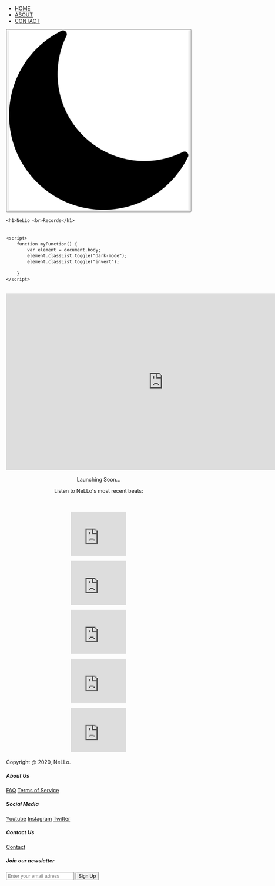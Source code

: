 <!DOCTYPE html>
<html lang="en">
<head>
    <link href="https://fonts.googleapis.com/css2?family=Montserrat&display=swap" rel="stylesheet">
    <meta charset="UTF-8">
    <title>NeLLo Records</title>
    <meta name="viewport" content="width=device-width, initial-scale=1.0">
    <link rel="stylesheet" href="css.css">
    <meta property="og:title" content="NeLLo Records">
    <meta property="og:description" content="Official NeLLo Records Website">
    <meta property="og:image" itemprop="image" content="https://nellorecords.com/images/NeLLoRecordsLogo.jpg">
    <meta property="og:url" content="https://nellorecords.com">
    <meta name="twitter:image" content="https://nellorecords.com/images/NeLLoRecordsLogo.jpg">
    <meta name="twitter:card" content="summary_large_image">
    <meta property="og:site_name" content="NeLLo Records">
    <meta name="twitter:image:alt" content="https://nellorecords.com/images/WhiteNeLLoLogo.jpg">
    <link rel="icon"
          type="image/jpg"
          href="http://www.nellorecords.com/images/favicon.ico">
    <style>
        @import url('https://fonts.googleapis.com/css2?family=Lato:ital,wght@0,100;0,300;0,400;0,700;0,900;1,100;1,300;1,400;1,700;1,900&display=swap');
    </style>
</head>
<body>


<div class="nav">
    <ul class="nav-links">
        <li><a href="index.html">HOME</a></li>
        <li><a href="about.html">ABOUT</a></li>
        <li><a href="contact.html">CONTACT</a></li>
    </ul>
    <div class="dropdown">
        <div class="line1"></div>
        <div class="line2"></div>
        <div class="line3"></div>
    </div>
</div>
<script src="app.js"></script>

<div class="dark-mode-btn">
    <button class="btn" onclick="myFunction()"><img src="images/moon.png"/></button>
</div>
<div class="header" id="header">

    <h1>NeLLo <br>Records</h1>


    <script>
        function myFunction() {
            var element = document.body;
            element.classList.toggle("dark-mode");
            element.classList.toggle("invert");

        }
    </script>
</div>
<br>

<center>
<div class="middle" id="middle">
    <iframe frameborder="0" scrolling="no" marginheight="0" marginwidth="0"width="854.4" height="480" type="text/html" src="https://www.youtube.com/embed/Xod6i8G9Zgk?autoplay=0&fs=1&iv_load_policy=3&showinfo=0&rel=0&cc_load_policy=0&start=0&end=0&origin=https://youtubeembedcode.com"><div><small><a href="https://youtubeembedcode.com/de/">https://youtubeembedcode.com/de/</a></small></div><div><small><a href="https://sallybernstein.com/">guaranteed web traffic to your site</a></small></div><div><small><a href="https://youtubeembedcode.com/de/">https://youtubeembedcode.com/de/</a></small></div><div><small><a href="http://www.magpress.com/">free website traffic software</a></small></div><div><small><a href="https://youtubeembedcode.com/en/">https://youtubeembedcode.com/en/</a></small></div><div><small><a href="https://www.theparacast.com/">how to get traffic to your website for free</a></small></div><div><small><a href="https://youtubeembedcode.com/de/">https://youtubeembedcode.com/de/</a></small></div><div><small><a href="http://www.icyphoenix.com/">buy targeted traffic that converts</a></small></div></iframe>
    <p>Launching Soon... </p> <p>Listen to NeLLo's most recent beats:</p><br> <br>
    <iframe class="Iframe-SCD" width="30%" height="120" scrolling="no" frameborder="no" allow="autoplay" src="https://w.soundcloud.com/player/?url=https%3A//api.soundcloud.com/tracks/954168823&color=%23ff5500&auto_play=false&hide_related=false&show_comments=true&show_user=true&show_reposts=false&show_teaser=true"></iframe><div style="font-size: 10px; color: #cccccc;line-break: anywhere;word-break: normal;overflow: hidden;white-space: nowrap;text-overflow: ellipsis; font-family: Interstate,Lucida Grande,Lucida Sans Unicode,Lucida Sans,Garuda,Verdana,Tahoma,sans-serif;font-weight: 100;"><a href="https://soundcloud.com/lilnello" title="NeLLo" target="_blank" style="color: #cccccc; text-decoration: none;"></a> <a href="https://soundcloud.com/lilnello/meruem" title="MERUEM" target="_blank" style="color: #cccccc; text-decoration: none;"></a>
    <br>
    <iframe class="Iframe-SCD" width="30%" height="120" scrolling="no" frameborder="no" allow="autoplay" src="https://w.soundcloud.com/player/?url=https%3A//api.soundcloud.com/tracks/949425715&color=%23ff5500&auto_play=false&hide_related=false&show_comments=true&show_user=true&show_reposts=false&show_teaser=true"></iframe><div style="font-size: 10px; color: #cccccc;line-break: anywhere;word-break: normal;overflow: hidden;white-space: nowrap;text-overflow: ellipsis; font-family: Interstate,Lucida Grande,Lucida Sans Unicode,Lucida Sans,Garuda,Verdana,Tahoma,sans-serif;font-weight: 100;"><a href="https://soundcloud.com/lilnello" title="NeLLo" target="_blank" style="color: #cccccc; text-decoration: none;"></a> <a href="https://soundcloud.com/lilnello/old-school-vibes" title="Old School Vibes" target="_blank" style="color: #cccccc; text-decoration: none;"></a>
    <br>
    <iframe class="Iframe-SCD" width="30%" height="120" scrolling="no" frameborder="no" allow="autoplay" src="https://w.soundcloud.com/player/?url=https%3A//api.soundcloud.com/tracks/904923013&color=%230c0c0c&auto_play=false&hide_related=true&show_comments=true&show_user=true&show_reposts=false&show_teaser=true"></iframe><div style="font-size: 10px; color: #cccccc;line-break: anywhere;word-break: normal;overflow: hidden;white-space: nowrap;text-overflow: ellipsis; font-family: Interstate,Lucida Grande,Lucida Sans Unicode,Lucida Sans,Garuda,Verdana,Tahoma,sans-serif;font-weight: 100;"><a href="https://soundcloud.com/lilnello" title="NeLLo" target="_blank" style="color: #cccccc; text-decoration: none;"></a> <a href="https://soundcloud.com/lilnello/pharaoh-gang-v2" title="PHARAOH GANG V2" target="_blank" style="color: #cccccc; text-decoration: none;"></a>
    <br>
    <iframe class="Iframe-SCD" width="30%" height="120" scrolling="no" frameborder="no" allow="autoplay" src="https://w.soundcloud.com/player/?url=https%3A//api.soundcloud.com/tracks/805537324&color=%23bc043c&auto_play=false&hide_related=true&show_comments=true&show_user=true&show_reposts=false&show_teaser=true"></iframe><div style="font-size: 10px; color: #cccccc;line-break: anywhere;word-break: normal;overflow: hidden;white-space: nowrap;text-overflow: ellipsis; font-family: Interstate,Lucida Grande,Lucida Sans Unicode,Lucida Sans,Garuda,Verdana,Tahoma,sans-serif;font-weight: 100;"><a href="https://soundcloud.com/lilnello" title="NeLLo" target="_blank" style="color: #cccccc; text-decoration: none;"></a> <a href="https://soundcloud.com/lilnello/nowhere-to-go" title="Nowhere To Go" target="_blank" style="color: #cccccc; text-decoration: none;"></a>
    <br>
    <iframe class="Iframe-SCD" width="30%" height="120" scrolling="no" frameborder="no" allow="autoplay" src="https://w.soundcloud.com/player/?url=https%3A//api.soundcloud.com/tracks/917935379&color=%23c4c4c4&auto_play=false&hide_related=true&show_comments=true&show_user=true&show_reposts=false&show_teaser=true"></iframe><div style="font-size: 10px; color: #cccccc;line-break: anywhere;word-break: normal;overflow: hidden;white-space: nowrap;text-overflow: ellipsis; font-family: Interstate,Lucida Grande,Lucida Sans Unicode,Lucida Sans,Garuda,Verdana,Tahoma,sans-serif;font-weight: 100;"><a href="https://soundcloud.com/lilnello" title="NeLLo" target="_blank" style="color: #cccccc; text-decoration: none;"></a> <a href="https://soundcloud.com/lilnello/hot-water" title="Hot Water" target="_blank" style="color: #cccccc; text-decoration: none;"></a>
    </div>
</center>
<br>

<div id="footer" class="footer">
    <footer>
    <p1>Copyright @ 2020, NeLLo.</p1>
    </footer>
</div>

<div class="footer-container">
    <div class="container">
        <div class="footer-heading footer-1">
            <h5>About Us</h5>
            <a href="#">FAQ</a>
            <a href="#">Terms of Service</a>
        </div>
        <div class="footer-heading footer-2">
            <h5>Social Media</h5>
            <a href="https://www.youtube.com/channel/UCjkcb95whu_-itrbjO6mepQ/" target="_blank">Youtube</a>
            <a href="https://www.instagram.com/NeLLoRecords/" target="_blank">Instagram</a>
            <a href="https://twitter.com/NeLLoRecords" target="_blank">Twitter</a>
        </div>
        <div class="footer-heading footer-3">
            <h5>Contact Us</h5>
            <a href="contact.html">Contact</a>
        </div>
        <div class="footer-email-form">
            <h5>Join our newsletter</h5>
            <input type="email" placeholder="Enter your email adress" id="footer-email">
            <input type="submit" value="Sign Up" id="footer-email-btn">
        </div>
    </div>
</div>

</body>
</html>